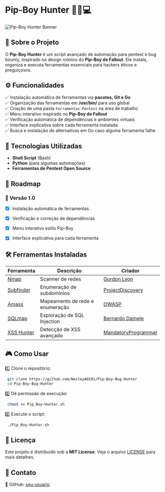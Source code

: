 # Pip-Boy Hunter 🕵️‍♂️💻

![Pip-Boy Hunter Banner](https://your-image-link.com/banner.png)

## 📌 Sobre o Projeto

O **Pip-Boy Hunter** é um script avançado de automação para pentest e bug bounty, inspirado no design icônico do **Pip-Boy de Fallout**. Ele instala, organiza e executa ferramentas essenciais para hackers éticos e preguiçosos.

## ⚙️ Funcionalidades

✅ Instalação automática de ferramentas via **pacotes, Git e Go**  
✅ Organização das ferramentas em **/usr/bin/** para uso global  
✅ Criação de uma pasta `Ferramentas-Pentest` na área de trabalho  
✅ Menu interativo inspirado no **Pip-Boy de Fallout**  
✅ Verificação automática de dependências e ambientes virtuais  
✅ Interface explicativa sobre cada ferramenta instalada  
✅ Busca e instalação de alternativas em Go caso alguma ferramenta falhe  

## 🚀 Tecnologias Utilizadas

- **Shell Script** (Bash)
- **Python** (para algumas automações)
- **Ferramentas de Pentest Open Source**

## 📜 Roadmap

### 🔹 Versão 1.0
- [x] Instalação automática de ferramentas
- [x] Verificação e correção de dependências
- [x] Menu interativo estilo Pip-Boy
- [x] Interface explicativa para cada ferramenta


## 🛠️ Ferramentas Instaladas

| Ferramenta | Descrição | Criador |
|------------|----------|---------|
| [Nmap](https://nmap.org/) | Scanner de redes | [Gordon Lyon](https://github.com/nmap) |
| [Subfinder](https://github.com/projectdiscovery/subfinder) | Enumeração de subdomínios | [ProjectDiscovery](https://github.com/projectdiscovery) |
| [Amass](https://github.com/OWASP/Amass) | Mapeamento de rede e enumeração | [OWASP](https://owasp.org/) |
| [SQLmap](https://github.com/sqlmapproject/sqlmap) | Exploração de SQL Injection | [Bernardo Damele](https://github.com/sqlmapproject) |
| [XSS Hunter](https://github.com/mandatoryprogrammer/xsshunter) | Detecção de XSS avançado | [MandatoryProgrammer](https://github.com/mandatoryprogrammer) |

## 🎮 Como Usar

1️⃣ Clone o repositório:
```bash
 git clone https://github.com/WesleyA0101/Pip-Boy-Bug-Hunter
 cd Pip-Boy-Bug-Hunter
```

2️⃣ Dê permissão de execução:
```bash
 chmod +x Pip_Boy-Hunter.sh
```

3️⃣ Execute o script:
```bash
 ./Pip_Boy-Hunter.sh
```

## 📜 Licença

Este projeto é distribuído sob a **MIT License**. Veja o arquivo [LICENSE](LICENSE) para mais detalhes.

## 💬 Contato

🐙 GitHub: [seu-usuario](https://github.com/WesleyA0101)  


